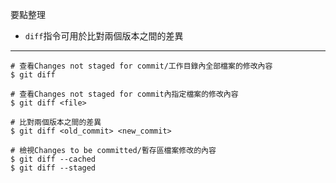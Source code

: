 要點整理
- `diff`指令可用於比對兩個版本之間的差異

---

```
# 查看Changes not staged for commit/工作目錄內全部檔案的修改內容
$ git diff
```

```
# 查看Changes not staged for commit內指定檔案的修改內容
$ git diff <file>
```

```
# 比對兩個版本之間的差異
$ git diff <old_commit> <new_commit>
```

```
# 檢視Changes to be committed/暫存區檔案修改的內容
$ git diff --cached
$ git diff --staged
```